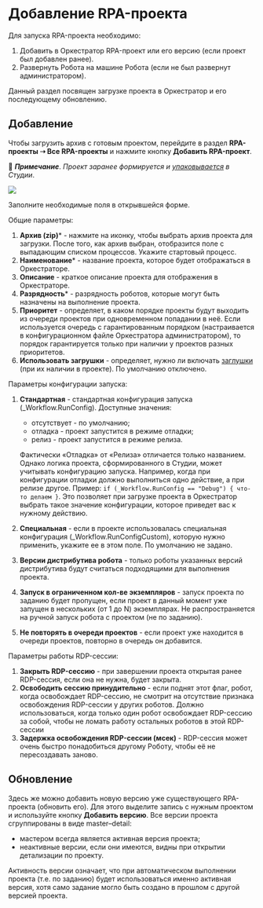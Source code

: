 # Добавление RPA-проекта 

Для запуска RPA-проекта необходимо:

1. Добавить в Оркестратор RPA-проект или его версию (если проект был добавлен ранее).
2. Развернуть Робота на машине Робота (если не был развернут администратором).

Данный раздел посвящен загрузке проекта в Оркестратор и его последующему обновлению.

## Добавление

Чтобы загрузить архив с готовым проектом, перейдите в раздел **RPA-проекты ➝ Все RPA-проекты** и нажмите кнопку **Добавить RPA-проект**.

:small_blue_diamond: ***Примечание***. *Проект заранее формируется и [упаковывается](https://docs.primo-rpa.ru/primo-rpa/primo-studio/projects/publish) в Студии*.

![](../../.gitbook/assets/0)

Заполните необходимые поля в открывшейся форме.

Общие параметры:
1. **Архив (zip)**\* - нажмите на иконку, чтобы выбрать архив проекта для загрузки. После того, как архив выбран, отобразится поле с выпадающим списком процессов. Укажите стартовый процесс.
1. **Наименование**\* - название проекта, которое будет отображаться в Оркестраторе.
1. **Описание** - краткое описание проекта для отображения в Оркестраторе. 
1. **Разрядность**\* - разрядность роботов, которые могут быть назначены на выполнение проекта.
1. **Приоритет** - определяет, в каком порядке проекты будут выходить из очереди проектов при одновременном попадании в неё. Если используется очередь с гарантированным порядком (настраивается в конфигурационном файле Оркестратора администратором), то порядок гарантируется только при наличии у проектов разных приоритетов.
1. **Использовать загрушки** - определяет, нужно ли включать [заглушки](https://docs.primo-rpa.ru/primo-rpa/g_elements/el_basic/testing/mock) (при их наличии в проекте). По умолчанию отключено. 

Параметры конфигурации запуска:
1. **Стандартная** - стандартная конфигурация запуска (_Workflow.RunConfig). Доступные значения:
   * отсутствует - по умолчанию;
   * отладка - проект запустится в режиме отладки;
   * релиз - проект запустится в режиме релиза.

   Фактически «Отладка» от «Релиза» отличается только названием. Однако логика проекта, сформированного в Студии, может учитывать конфигурацию запуска. Например, когда при конфигурации отладки должно выполниться одно действие, а при релизе другое. Пример: `if (_Workflow.RunConfig == "Debug") { что-то делаем }`. Это позволяет при загрузке проекта в Оркестратор выбрать такое значение конфигурации, которое приведет вас к нужному действию. 

1. **Специальная** - если в проекте использовалась специальная конфигурация (_Workflow.RunConfigCustom), которую нужно применить, укажите ее в этом поле. По умолчанию не задано.
1. **Версии дистрибутива робота** - только роботы указанных версий дистрибутива будут считаться подходящими для выполнения проекта.
1. **Запуск в ограниченном кол-ве экземпляров** - запуск проекта по заданию будет пропущен, если проект в данный момент уже запущен в нескольких (от 1 до N) экземплярах. Не распространяется на ручной запуск робота с проектом (не по заданию).
1. **Не повторять в очереди проектов** - если проект уже находится в очереди проектов, повторно в очередь он добавится.


Параметры работы RDP-сессии:
1. **Закрыть RDP-сессию** - при завершении проекта открытая ранее RDP-сессия, если она не нужна, будет закрыта.
1. **Освободить сессию принудительно** - если поднят этот флаг, робот, когда освобождает RDP-сессию, не смотрит на отсутствие признака освобождения RDP-сессии у других роботов. Должно использоваться, когда только один робот освобождает RDP-сессию за собой, чтобы не ломать работу остальных роботов в этой RDP-сессии
1. **Задержка освобождения RDP-сессии (мсек)** - RDP-сессия может очень быстро понадобиться другому Роботу, чтобы её не пересоздавать заново.

## Обновление 

Здесь же можно добавить новую версию уже существующего RPA-проекта (обновить его). Для этого выделите запись с нужным проектом и используйте кнопку **Добавить версию**. Все версии проекта сгруппированы в виде master–detail: 
* мастером всегда является активная версия проекта;
* неактивные версии, если они имеются, видны при открытии детализации по проекту. 

Активность версии означает, что при автоматическом выполнении проекта (т.е. по заданию) будет использоваться именно активная версия, хотя само задание могло быть создано в прошлом с другой версией проекта.

